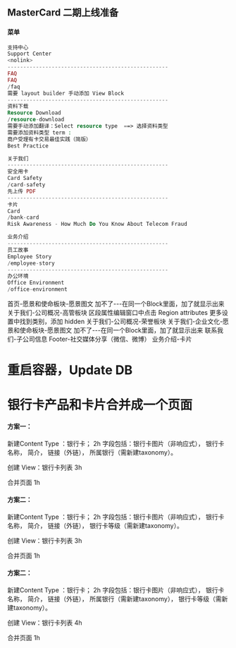 ## MasterCard  二期上线准备
#### 菜单

```PHP
支持中心
Support Center
<nolink>
---------------------------------------------------
FAQ 
FAQ
/faq
需要 layout builder 手动添加 View Block
---------------------------------------------------
资料下载
Resource Download
/resource-download
需要手动添加翻译：Select resource type  ==> 选择资料类型
需要添加资料类型 term :
商户受理有卡交易最佳实践（简版）
Best Practice

关于我们
---------------------------------------------------
安全用卡
Card Safety
/card-safety
先上传 PDF
---------------------------------------------------
卡片
Card
/bank-card
Risk Awareness - How Much Do You Know About Telecom Fraud

业务介绍
---------------------------------------------------
员工故事
Employee Story
/employee-story
---------------------------------------------------
办公环境
Office Environment
/office-environment
```

首页-愿景和使命板块-愿景图文        加不了---在同一个Block里面，加了就显示出来
关于我们-公司概况-高管板块      区段属性编辑窗口中点击 Region attributes 更多设置中找到类别，添加 hidden 
关于我们-公司概况-荣誉板块
关于我们-企业文化-愿景和使命板块-愿景图文        加不了---在同一个Block里面，加了就显示出来
联系我们-子公司信息
Footer-社交媒体分享（微信、微博）
业务介绍-卡片
# 重启容器，Update DB


# 银行卡产品和卡片合并成一个页面
#### 方案一：
新建Content Type ：银行卡；                   2h
字段包括：银行卡图片（非响应式），
银行卡名称，
简介，
链接（外链），
所属银行（需新建taxonomy）。

创建 View：银行卡列表                              3h

合并页面                                                      1h


#### 方案二：
新建Content Type ：银行卡；                   2h
字段包括：银行卡图片（非响应式），
银行卡名称，
简介，
链接（外链），
银行卡等级（需新建taxonomy）。

创建 View：银行卡列表                              3h

合并页面                                                      1h


#### 方案二：
新建Content Type ：银行卡；                   2h
字段包括：银行卡图片（非响应式），
银行卡名称，
简介，
链接（外链），
所属银行（需新建taxonomy），
银行卡等级（需新建taxonomy）。

创建 View：银行卡列表                              4h

合并页面                                                      1h